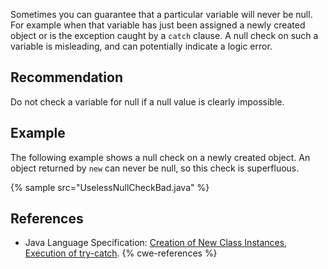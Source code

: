 Sometimes you can guarantee that a particular variable will never be null. For example when that variable has just been assigned a newly created object or is the exception caught by a `catch` clause. A null check on such a variable is misleading, and can potentially indicate a logic error.


## Recommendation
Do not check a variable for null if a null value is clearly impossible.


## Example
The following example shows a null check on a newly created object. An object returned by `new` can never be null, so this check is superfluous.

{% sample src="UselessNullCheckBad.java" %}

## References
* Java Language Specification: [Creation of New Class Instances](https://docs.oracle.com/javase/specs/jls/se11/html/jls-12.html#jls-12.5), [Execution of try-catch](https://docs.oracle.com/javase/specs/jls/se11/html/jls-14.html#jls-14.20.1).
{% cwe-references %}
